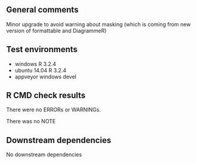 ## General comments

Minor upgrade to avoid warning about masking (which is coming from new version of formattable and DiagrammeR)

## Test environments
* windows R 3.2.4
* ubuntu 14.04 R 3.2.4
* appveyor windows devel

## R CMD check results
There were no ERRORs or WARNINGs. 

There was no NOTE

## Downstream dependencies

No downstream dependencies